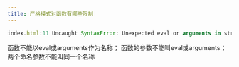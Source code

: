 ```yaml
---
title: 严格模式对函数有哪些限制
---
```


```js
index.html:11 Uncaught SyntaxError: Unexpected eval or arguments in strict mode
```
函数不能以eval或arguments作为名称；
函数的参数不能叫eval或arguments；
两个命名参数不能叫同一个名称